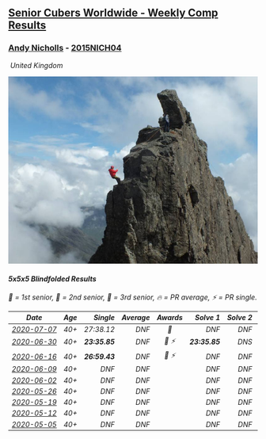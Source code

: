 <style>table {white-space: nowrap;}</style>
<link rel="stylesheet" type="text/css" href="/scw-comp/css/flags.css" />

## [Senior Cubers Worldwide - Weekly Comp Results](/scw-comp/results/)
### [Andy Nicholls](README.md) - [2015NICH04](https://www.worldcubeassociation.org/persons/2015NICH04?event=555bf)

<i class="flag flag-GB" />&nbsp;United Kingdom

![Andy Nicholls](1467286011.jpg)

#### 5x5x5 Blindfolded Results

<span style="white-space: nowrap;">🥇 = 1st senior</span>, <span style="white-space: nowrap;">🥈 = 2nd senior</span>, <span style="white-space: nowrap;">🥉 = 3rd senior</span>, <span style="white-space: nowrap;">🔥 = PR average</span>, <span style="white-space: nowrap;">⚡ = PR single</span>.

| Date | Age | Single | Average | Awards | Solve 1 | Solve 2 | Solve 3 | Video |
| :--: | :--: | --: | --: | :--: | --: | --: | --: | :-- |
| [2020-07-07](../../results/2020-07-07/555bf.md) | 40+ | 27:38.12 | DNF | 🥈 | DNF | DNF | 27:38.12 | [Desktop](https://www.facebook.com/events/296526488422565/permalink/301297647945449) / [Mobile](https://m.facebook.com/events/296526488422565?view=permalink&id=301297647945449) |
| [2020-06-30](../../results/2020-06-30/555bf.md) | 40+ | **23:35.85** | DNF | 🥇 ⚡ | **23:35.85** | DNS | DNS | [Desktop](https://www.facebook.com/events/348465022802357/permalink/352552605726932) / [Mobile](https://m.facebook.com/events/348465022802357?view=permalink&id=352552605726932) |
| [2020-06-16](../../results/2020-06-16/555bf.md) | 40+ | **26:59.43** | DNF | 🥈 ⚡ | DNF | DNF | **26:59.43** | [Desktop](https://www.facebook.com/events/208176410240808/permalink/210968409961608) / [Mobile](https://m.facebook.com/events/208176410240808?view=permalink&id=210968409961608) |
| [2020-06-09](../../results/2020-06-09/555bf.md) | 40+ | DNF | DNF |  | DNF | DNF | DNF | [Desktop](https://www.facebook.com/events/620460455211235/permalink/621384675118813) / [Mobile](https://m.facebook.com/events/620460455211235?view=permalink&id=621384675118813) |
| [2020-06-02](../../results/2020-06-02/555bf.md) | 40+ | DNF | DNF |  | DNF | DNF | DNF | [Desktop](https://www.facebook.com/events/323619661956372/permalink/324033151915023) / [Mobile](https://m.facebook.com/events/323619661956372?view=permalink&id=324033151915023) |
| [2020-05-26](../../results/2020-05-26/555bf.md) | 40+ | DNF | DNF |  | DNF | DNF | DNF | [Desktop](https://www.facebook.com/events/1531820936993798/permalink/1532250886950803) / [Mobile](https://m.facebook.com/events/1531820936993798?view=permalink&id=1532250886950803) |
| [2020-05-19](../../results/2020-05-19/555bf.md) | 40+ | DNF | DNF |  | DNF | DNF | DNF | [Desktop](https://www.facebook.com/events/2608037409484307/permalink/2609996269288421) / [Mobile](https://m.facebook.com/events/2608037409484307?view=permalink&id=2609996269288421) |
| [2020-05-12](../../results/2020-05-12/555bf.md) | 40+ | DNF | DNF |  | DNF | DNF | DNF | [Desktop](https://www.facebook.com/events/367340484222677/permalink/369587473997978) / [Mobile](https://m.facebook.com/events/367340484222677?view=permalink&id=369587473997978) |
| [2020-05-05](../../results/2020-05-05/555bf.md) | 40+ | DNF | DNF |  | DNF | DNF | DNF | [Desktop](https://www.facebook.com/events/2624652641189887/permalink/2627617554226729) / [Mobile](https://m.facebook.com/events/2624652641189887?view=permalink&id=2627617554226729) |


<!-- Global site tag (gtag.js) - Google Analytics -->
<script async src="https://www.googletagmanager.com/gtag/js?id=UA-86348435-3"></script>
<script>window.dataLayer = window.dataLayer || []; function gtag() {dataLayer.push(arguments);} gtag('js', new Date()); gtag('config', 'UA-86348435-3');</script>
